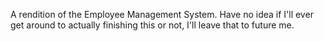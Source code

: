 A rendition of the Employee Management System. Have no idea if I'll ever get around to actually finishing this or not, I'll leave that to future me.
